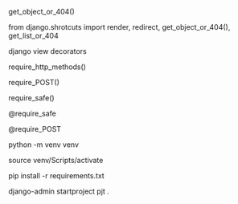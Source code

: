 get_object_or_404()

from django.shrotcuts import render, redirect, get_object_or_404(), get_list_or_404

django view decorators

require_http_methods()

require_POST()

require_safe()

@require_safe

@require_POST



python -m venv venv

source venv/Scripts/activate

pip install -r requirements.txt

django-admin startproject pjt .

